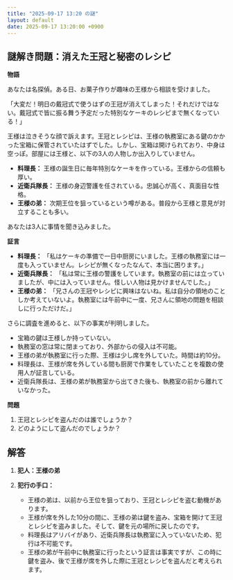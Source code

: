 ```yaml
---
title: "2025-09-17 13:20 の謎"
layout: default
date: 2025-09-17 13:20:00 +0900
---
```

## 謎解き問題：消えた王冠と秘密のレシピ

**物語**

あなたは名探偵。ある日、お菓子作りが趣味の王様から相談を受けました。

「大変だ！明日の戴冠式で使うはずの王冠が消えてしまった！それだけではない。戴冠式で皆に振る舞う予定だった特別なケーキのレシピまで無くなっている！」

王様は泣きそうな顔で訴えます。王冠とレシピは、王様の執務室にある鍵のかかった宝箱に保管されていたはずでした。しかし、宝箱は開けられており、中身は空っぽ。部屋には王様と、以下の3人の人物しか出入りしていません。

*   **料理長：** 王様の誕生日に毎年特別なケーキを作っている。王様からの信頼も厚い。
*   **近衛兵隊長：** 王様の身辺警護を任されている。忠誠心が高く、真面目な性格。
*   **王様の弟：** 次期王位を狙っているという噂がある。普段から王様と意見が対立することも多い。

あなたは3人に事情を聞き込みました。

**証言**

*   **料理長：** 「私はケーキの準備で一日中厨房にいました。王様の執務室には一度も入っていません。レシピが無くなったなんて、本当に困ります。」
*   **近衛兵隊長：** 「私は常に王様の警護をしています。執務室の前には立っていましたが、中には入っていません。怪しい人物は見かけませんでした。」
*   **王様の弟：** 「兄さんの王冠やレシピに興味はないね。私は自分の領地のことしか考えていないよ。執務室には午前中に一度、兄さんに領地の問題を相談しに行っただけだ。」

さらに調査を進めると、以下の事実が判明しました。

*   宝箱の鍵は王様しか持っていない。
*   執務室の窓は常に閉まっており、外部からの侵入は不可能。
*   王様の弟が執務室に行った際、王様は少し席を外していた。時間は約10分。
*   料理長は、王様が席を外している間も厨房で作業をしていたことを複数の使用人が証言している。
*   近衛兵隊長は、王様の弟が執務室から出てきた後も、執務室の前から離れていなかった。

**問題**

1.  王冠とレシピを盗んだのは誰でしょうか？
2.  どのようにして盗んだのでしょうか？

## 解答

1.  **犯人：王様の弟**
2.  **犯行の手口：**

    *   王様の弟は、以前から王位を狙っており、王冠とレシピを盗む動機があります。
    *   王様が席を外した10分の間に、王様の弟は鍵を盗み、宝箱を開けて王冠とレシピを盗みました。そして、鍵を元の場所に戻したのです。
    *   料理長はアリバイがあり、近衛兵隊長は執務室に入っていないため、犯行は不可能です。
    *   王様の弟が午前中に執務室に行ったという証言は事実ですが、この時に鍵を盗み、後で王様が席を外した際に王冠とレシピを盗んだと考えられます。
